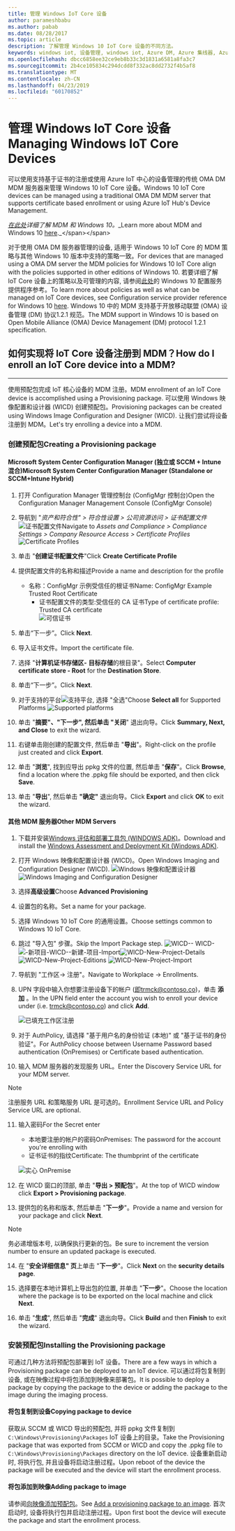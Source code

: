 ```yaml
---
title: 管理 Windows IoT Core 设备
author: parameshbabu
ms.author: pabab
ms.date: 08/28/2017
ms.topic: article
description: 了解管理 Windows 10 IoT Core 设备的不同方法。
keywords: windows iot, 设备管理, windows iot, Azure DM, Azure 集线器, Azure IoT
ms.openlocfilehash: dbcc6858ee32ce9eb8b33c3d1831a6581a8fa3c7
ms.sourcegitcommit: 2b4ce105834c294dcdd8f332ac8dd2732f4b5af8
ms.translationtype: MT
ms.contentlocale: zh-CN
ms.lasthandoff: 04/23/2019
ms.locfileid: "60170852"
---
```

# <a name="managing-windows-iot-core-devices"></a><span data-ttu-id="f0894-104">管理 Windows IoT Core 设备</span><span class="sxs-lookup"><span data-stu-id="f0894-104">Managing Windows IoT Core Devices</span></span>

<span data-ttu-id="f0894-105">可以使用支持基于证书的注册或使用 Azure IoT 中心的设备管理的传统 OMA DM MDM 服务器来管理 Windows 10 IoT Core 设备。</span><span class="sxs-lookup"><span data-stu-id="f0894-105">Windows 10 IoT Core devices can be managed using a traditional OMA DM MDM server that supports certificate based enrollment or using Azure IoT Hub's Device Management.</span></span>  

 <span data-ttu-id="f0894-106">_[在此处](https://msdn.microsoft.com/library/windows/hardware/dn914769(v=vs.85).aspx)详细了解 MDM 和 Windows 10。_</span><span class="sxs-lookup"><span data-stu-id="f0894-106">_Learn more about MDM and Windows 10 [here](https://msdn.microsoft.com/library/windows/hardware/dn914769(v=vs.85).aspx)._</span></span>  

<span data-ttu-id="f0894-107">对于使用 OMA DM 服务器管理的设备, 适用于 Windows 10 IoT Core 的 MDM 策略与其他 Windows 10 版本中支持的策略一致。</span><span class="sxs-lookup"><span data-stu-id="f0894-107">For devices that are managed using a OMA DM server the MDM policies for Windows 10 IoT Core align with the policies supported in other editions of Windows 10.</span></span> <span data-ttu-id="f0894-108">若要详细了解 IoT Core 设备上的策略以及可管理的内容, 请参阅[此处](https://aka.ms/csplist)的 Windows 10 配置服务提供程序参考。</span><span class="sxs-lookup"><span data-stu-id="f0894-108">To learn more about policies as well as what can be managed on IoT Core devices, see Configuration service provider reference for Windows 10 [here](https://aka.ms/csplist).</span></span> <span data-ttu-id="f0894-109">Windows 10 中的 MDM 支持基于开放移动联盟 (OMA) 设备管理 (DM) 协议1.2.1 规范。</span><span class="sxs-lookup"><span data-stu-id="f0894-109">The MDM support in Windows 10 is based on Open Mobile Alliance (OMA) Device Management (DM) protocol 1.2.1 specification.</span></span>

## <a name="how-do-i-enroll-an-iot-core-device-into-a-mdm"></a><span data-ttu-id="f0894-110">如何实现将 IoT Core 设备注册到 MDM？</span><span class="sxs-lookup"><span data-stu-id="f0894-110">How do I enroll an IoT Core device into a MDM?</span></span>
___
<span data-ttu-id="f0894-111">使用预配包完成 IoT 核心设备的 MDM 注册。</span><span class="sxs-lookup"><span data-stu-id="f0894-111">MDM enrollment of an IoT Core device is accomplished using a Provisioning package.</span></span> <span data-ttu-id="f0894-112">可以使用 Windows 映像配置和设计器 (WICD) 创建预配包。</span><span class="sxs-lookup"><span data-stu-id="f0894-112">Provisioning packages can be created using Windows Image Configuration and Designer (WICD).</span></span> <span data-ttu-id="f0894-113">让我们尝试将设备注册到 MDM。</span><span class="sxs-lookup"><span data-stu-id="f0894-113">Let's try enrolling a device into a MDM.</span></span>

### <a name="creating-a-provisioning-package"></a><span data-ttu-id="f0894-114">创建预配包</span><span class="sxs-lookup"><span data-stu-id="f0894-114">Creating a Provisioning package</span></span>

#### <a name="microsoft-system-center-configuration-manager-standalone-or-sccmintune-hybrid"></a><span data-ttu-id="f0894-115">Microsoft System Center Configuration Manager (独立或 SCCM + Intune 混合)</span><span class="sxs-lookup"><span data-stu-id="f0894-115">Microsoft System Center Configuration Manager (Standalone or SCCM+Intune Hybrid)</span></span>

1. <span data-ttu-id="f0894-116">打开 Configuration Manager 管理控制台 (ConfigMgr 控制台)</span><span class="sxs-lookup"><span data-stu-id="f0894-116">Open the Configuration Manager Management Console (ConfigMgr Console)</span></span>

2. <span data-ttu-id="f0894-117">导航到 "_资产和符合性" > 符合性设置 > 公司资源访问 > 证书配置文件_
   ![证书配置文件](../media/ManagingDevices/ConfigMgr-Certificate-Profiles.PNG)</span><span class="sxs-lookup"><span data-stu-id="f0894-117">Navigate to _Assets and Compliance > Compliance Settings > Company Resource Access > Certificate Profiles_
![Certificate Profiles](../media/ManagingDevices/ConfigMgr-Certificate-Profiles.PNG)</span></span>

3. <span data-ttu-id="f0894-118">单击 "**创建证书配置文件**"</span><span class="sxs-lookup"><span data-stu-id="f0894-118">Click **Create Certificate Profile**</span></span>

4. <span data-ttu-id="f0894-119">提供配置文件的名称和描述</span><span class="sxs-lookup"><span data-stu-id="f0894-119">Provide a name and description for the profile</span></span>
   - <span data-ttu-id="f0894-120">名称：ConfigMgr 示例受信任的根证书</span><span class="sxs-lookup"><span data-stu-id="f0894-120">Name: ConfigMgr Example Trusted Root Certificate</span></span>
     - <span data-ttu-id="f0894-121">证书配置文件的类型:受信任的 CA 证书</span><span class="sxs-lookup"><span data-stu-id="f0894-121">Type of certificate profile: Trusted CA certificate</span></span>  
     ![可信证书](../media/ManagingDevices/ConfigMgr-Certificate-Profiles-Wizard.png)

5. <span data-ttu-id="f0894-123">单击“下一步”。</span><span class="sxs-lookup"><span data-stu-id="f0894-123">Click **Next**.</span></span>

6. <span data-ttu-id="f0894-124">导入证书文件。</span><span class="sxs-lookup"><span data-stu-id="f0894-124">Import the certificate file.</span></span>

7. <span data-ttu-id="f0894-125">选择 "**计算机证书存储区-** **目标存储**的根目录"。</span><span class="sxs-lookup"><span data-stu-id="f0894-125">Select **Computer certificate store - Root** for the **Destination Store**.</span></span>

8. <span data-ttu-id="f0894-126">单击“下一步”。</span><span class="sxs-lookup"><span data-stu-id="f0894-126">Click **Next**.</span></span>

9. <span data-ttu-id="f0894-127">对于支持的平台![支持平台, 选择 "全选"](../media/ManagingDevices/ConfigMgr-Certificate-Profiles-Wizard-Supported-Platforms.png)</span><span class="sxs-lookup"><span data-stu-id="f0894-127">Choose **Select all** for Supported Platforms ![Supported platforms](../media/ManagingDevices/ConfigMgr-Certificate-Profiles-Wizard-Supported-Platforms.png)</span></span>

10. <span data-ttu-id="f0894-128">单击 "**摘要"、"下一步", 然后单击 "关闭**" 退出向导。</span><span class="sxs-lookup"><span data-stu-id="f0894-128">Click **Summary, Next, and Close** to exit the wizard.</span></span>

11. <span data-ttu-id="f0894-129">右键单击刚创建的配置文件, 然后单击 "**导出**"。</span><span class="sxs-lookup"><span data-stu-id="f0894-129">Right-click on the profile just created and click **Export**.</span></span>

12. <span data-ttu-id="f0894-130">单击 "**浏览**", 找到应导出 ppkg 文件的位置, 然后单击 "**保存**"。</span><span class="sxs-lookup"><span data-stu-id="f0894-130">Click **Browse**, find a location where the .ppkg file should be exported, and then click **Save**.</span></span>

13. <span data-ttu-id="f0894-131">单击 "**导出**", 然后单击 **"确定"** 退出向导。</span><span class="sxs-lookup"><span data-stu-id="f0894-131">Click **Export** and click **OK** to exit the wizard.</span></span>

#### <a name="other-mdm-servers"></a><span data-ttu-id="f0894-132">其他 MDM 服务器</span><span class="sxs-lookup"><span data-stu-id="f0894-132">Other MDM Servers</span></span>

1. <span data-ttu-id="f0894-133">下载并安装[Windows 评估和部署工具包 (WINDOWS ADK)](https://developer.microsoft.com/windows/hardware/windows-assessment-deployment-kit)。</span><span class="sxs-lookup"><span data-stu-id="f0894-133">Download and install the [Windows Assessment and Deployment Kit (Windows ADK)](https://developer.microsoft.com/windows/hardware/windows-assessment-deployment-kit).</span></span>

2. <span data-ttu-id="f0894-134">打开 Windows 映像和配置设计器 (WICD)。</span><span class="sxs-lookup"><span data-stu-id="f0894-134">Open Windows Imaging and Configuration Designer (WICD).</span></span>
   <span data-ttu-id="f0894-135">![Windows 映像和配置设计器](../media/ManagingDevices/WICD-Start-Page.png)</span><span class="sxs-lookup"><span data-stu-id="f0894-135">![Windows Imaging and Configuration Designer](../media/ManagingDevices/WICD-Start-Page.png)</span></span>

3. <span data-ttu-id="f0894-136">选择**高级设置**</span><span class="sxs-lookup"><span data-stu-id="f0894-136">Choose **Advanced Provisioning**</span></span>

4. <span data-ttu-id="f0894-137">设置包的名称。</span><span class="sxs-lookup"><span data-stu-id="f0894-137">Set a name for your package.</span></span>

5. <span data-ttu-id="f0894-138">选择 Windows 10 IoT Core 的通用设置。</span><span class="sxs-lookup"><span data-stu-id="f0894-138">Choose settings common to Windows 10 IoT Core.</span></span>

6. <span data-ttu-id="f0894-139">跳过 "导入包" 步骤。</span><span class="sxs-lookup"><span data-stu-id="f0894-139">Skip the Import Package step.</span></span>
   <span data-ttu-id="f0894-140">![WICD--](../media/ManagingDevices/WICD-Advanced-Provisioning-New-Project-Editions.PNG) 
   WICD-![-新项目-WICD--新建-项目-Import![](../media/ManagingDevices/WICD-Advanced-Provisioning-New-Project-Details.PNG) 
   ](../media/ManagingDevices/WICD-Advanced-Provisioning-New-Project-Import.PNG)</span><span class="sxs-lookup"><span data-stu-id="f0894-140">![WICD-New-Project-Details](../media/ManagingDevices/WICD-Advanced-Provisioning-New-Project-Details.PNG) 
![WICD-New-Project-Editions](../media/ManagingDevices/WICD-Advanced-Provisioning-New-Project-Editions.PNG) 
![WICD-New-Project-Import](../media/ManagingDevices/WICD-Advanced-Provisioning-New-Project-Import.PNG)</span></span>

7. <span data-ttu-id="f0894-141">导航到 "工作区-> 注册"。</span><span class="sxs-lookup"><span data-stu-id="f0894-141">Navigate to Workplace -> Enrollments.</span></span>

8. <span data-ttu-id="f0894-142">UPN 字段中输入你想要注册设备下的帐户 (即trmck@contoso.co)，单击 **添加** 。</span><span class="sxs-lookup"><span data-stu-id="f0894-142">In the UPN field enter the account you wish to enroll your device under (i.e. trmck@contoso.co) and click **Add**.</span></span>

   ![已填充工作区注册](../media/ManagingDevices/WICD-Workplace-Enrollments-UPN-Filled.png)

9. <span data-ttu-id="f0894-144">对于 AuthPolicy, 请选择 "基于用户名的身份验证 (本地)" 或 "基于证书的身份验证"。</span><span class="sxs-lookup"><span data-stu-id="f0894-144">For AuthPolicy choose between Username Password based authentication (OnPremises) or Certificate based authentication.</span></span>

10. <span data-ttu-id="f0894-145">输入 MDM 服务器的发现服务 URL。</span><span class="sxs-lookup"><span data-stu-id="f0894-145">Enter the Discovery Service URL for your MDM server.</span></span>

> [!NOTE]
> <span data-ttu-id="f0894-146">注册服务 URL 和策略服务 URL 是可选的。</span><span class="sxs-lookup"><span data-stu-id="f0894-146">Enrollment Service URL and Policy Service URL are optional.</span></span>

11. <span data-ttu-id="f0894-147">输入密码</span><span class="sxs-lookup"><span data-stu-id="f0894-147">For the Secret enter</span></span>  
    - <span data-ttu-id="f0894-148">本地要注册的帐户的密码</span><span class="sxs-lookup"><span data-stu-id="f0894-148">OnPremises: The password for the account you're enrolling with</span></span>  
    - <span data-ttu-id="f0894-149">证书证书的指纹</span><span class="sxs-lookup"><span data-stu-id="f0894-149">Certificate: The thumbprint of the certificate</span></span>
    
    ![实心 OnPremise](../media/ManagingDevices/WICD-Workplace-Enrollments-UPN-Details-Filled-Premise.png)  

12. <span data-ttu-id="f0894-151">在 WICD 窗口的顶部, 单击 "**导出 > 预配包**"。</span><span class="sxs-lookup"><span data-stu-id="f0894-151">At the top of WICD window click **Export > Provisioning package**.</span></span>

13. <span data-ttu-id="f0894-152">提供包的名称和版本, 然后单击 "**下一步**"。</span><span class="sxs-lookup"><span data-stu-id="f0894-152">Provide a name and version for your package and click **Next**.</span></span> 

> [!NOTE]
> <span data-ttu-id="f0894-153">务必递增版本号, 以确保执行更新的包。</span><span class="sxs-lookup"><span data-stu-id="f0894-153">Be sure to increment the version number to ensure an updated package is executed.</span></span>

14. <span data-ttu-id="f0894-154">在 "**安全详细信息" 页**上单击 "**下一步**"。</span><span class="sxs-lookup"><span data-stu-id="f0894-154">Click **Next** on the **security details page**.</span></span>

15. <span data-ttu-id="f0894-155">选择要在本地计算机上导出包的位置, 并单击 "**下一步**"。</span><span class="sxs-lookup"><span data-stu-id="f0894-155">Choose the location where the package is to be exported on the local machine and click **Next**.</span></span>

16. <span data-ttu-id="f0894-156">单击 "**生成**", 然后单击 "**完成**" 退出向导。</span><span class="sxs-lookup"><span data-stu-id="f0894-156">Click **Build** and then **Finish** to exit the wizard.</span></span>

### <a name="installing-the-provisioning-package"></a><span data-ttu-id="f0894-157">安装预配包</span><span class="sxs-lookup"><span data-stu-id="f0894-157">Installing the Provisioning package</span></span>

<span data-ttu-id="f0894-158">可通过几种方法将预配包部署到 IoT 设备。</span><span class="sxs-lookup"><span data-stu-id="f0894-158">There are a few ways in which a Provisioning package can be deployed to an IoT device.</span></span> <span data-ttu-id="f0894-159">可以通过将包复制到设备, 或在映像过程中将包添加到映像来部署包。</span><span class="sxs-lookup"><span data-stu-id="f0894-159">It is possible to deploy a package by copying the package to the device or adding the package to the image during the imaging process.</span></span>

#### <a name="copying-package-to-device"></a><span data-ttu-id="f0894-160">将包复制到设备</span><span class="sxs-lookup"><span data-stu-id="f0894-160">Copying package to device</span></span>

<span data-ttu-id="f0894-161">获取从 SCCM 或 WICD 导出的预配包, 并将 ppkg 文件复制到`C:\Windows\Provisioning\Packages` IoT 设备上的目录。</span><span class="sxs-lookup"><span data-stu-id="f0894-161">Take the Provisioning package that was exported from SCCM or WICD and copy the .ppkg file to `C:\Windows\Provisioning\Packages` directory on the IoT device.</span></span> <span data-ttu-id="f0894-162">设备重新启动时, 将执行包, 并且设备将启动注册过程。</span><span class="sxs-lookup"><span data-stu-id="f0894-162">Upon reboot of the device the package will be executed and the device will start the enrollment process.</span></span>

#### <a name="adding-package-to-image"></a><span data-ttu-id="f0894-163">将包添加到映像</span><span class="sxs-lookup"><span data-stu-id="f0894-163">Adding package to image</span></span>

<span data-ttu-id="f0894-164">请参阅[向映像添加预配包](https://docs.microsoft.com/windows-hardware/manufacture/iot/add-a-provisioning-package-to-an-image)。</span><span class="sxs-lookup"><span data-stu-id="f0894-164">See [Add a provisioning package to an image](https://docs.microsoft.com/windows-hardware/manufacture/iot/add-a-provisioning-package-to-an-image).</span></span> <span data-ttu-id="f0894-165">首次启动时, 设备将执行包并启动注册过程。</span><span class="sxs-lookup"><span data-stu-id="f0894-165">Upon first boot the device will execute the package and start the enrollment process.</span></span>
